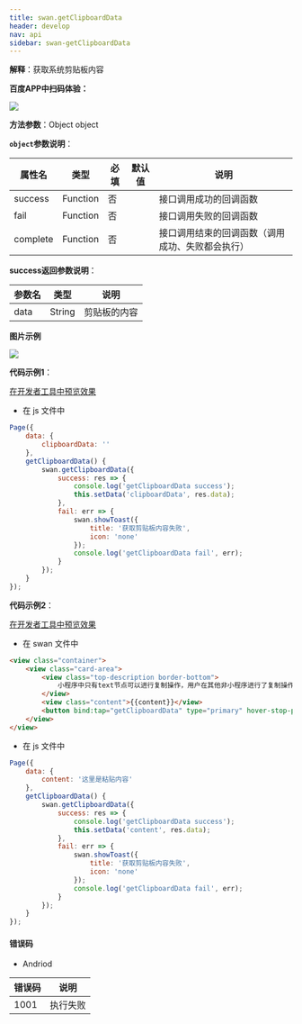 ```yaml
---
title: swan.getClipboardData
header: develop
nav: api
sidebar: swan-getClipboardData
---
```




**解释**：获取系统剪贴板内容

**百度APP中扫码体验：**

<img src="https://b.bdstatic.com/miniapp/assets/images/doc_demo/clipboardData.png"  class="demo-qrcode-image" />

**方法参数**：Object object

**`object`参数说明**：

|属性名 |类型  |必填 | 默认值 |说明|
|---- | ---- | ---- | ----|----|
|success |Function |   否 | |  接口调用成功的回调函数|
|fail  |  Function |   否 | | 接口调用失败的回调函数|
|complete  |  Function |   否  | | 接口调用结束的回调函数（调用成功、失败都会执行）|

**success返回参数说明**：

|参数名 |类型  |说明|
|---- | ---- | ---- |
|data   | String | 剪贴板的内容|

**图片示例**

<div class="m-doc-custom-examples">
    <div class="m-doc-custom-examples-correct">
        <img src="https://b.bdstatic.com/miniapp/images/getClipboardData.gif">
    </div>
    <div class="m-doc-custom-examples-correct">
        <img src=" ">
    </div>
    <div class="m-doc-custom-examples-correct">
        <img src=" ">
    </div>     
</div>

**代码示例1**：

<a href="swanide://fragment/4c450f850d7cbc51e124ccb8eeb2e9da1574215012467" title="在开发者工具中预览效果" target="_self">在开发者工具中预览效果</a>

* 在 js 文件中
```js
Page({
    data: {
        clipboardData: ''
    },
    getClipboardData() {
        swan.getClipboardData({
            success: res => {
                console.log('getClipboardData success');
                this.setData('clipboardData', res.data);
            },
            fail: err => {
                swan.showToast({
                    title: '获取剪贴板内容失败',
                    icon: 'none'
                });
                console.log('getClipboardData fail', err);
            }
        });
    }
});
```

**代码示例2**：

<a href="swanide://fragment/de4e9dfd7aebdc2f056b590d607663bd1575143435273" title="在开发者工具中预览效果" target="_self">在开发者工具中预览效果</a>

* 在 swan 文件中
```html
<view class="container">
    <view class="card-area">
        <view class="top-description border-bottom">
            小程序中只有text节点可以进行复制操作，用户在其他非小程序进行了复制操作，也可放到这里～
        </view>
        <view class="content">{{content}}</view>
        <button bind:tap="getClipboardData" type="primary" hover-stop-propagation="true">点击粘贴</button>
    </view>
</view>
```

* 在 js 文件中

```js
Page({
    data: {
        content: '这里是粘贴内容'
    },
    getClipboardData() {  
        swan.getClipboardData({
            success: res => {
                console.log('getClipboardData success');
                this.setData('content', res.data);
            },
            fail: err => {
                swan.showToast({
                    title: '获取剪贴板内容失败',
                    icon: 'none'
                });
                console.log('getClipboardData fail', err);
            }
        });
    }
});
```


#### 错误码
* Andriod

|错误码|说明|
|--|--|
|1001|执行失败   |
